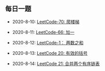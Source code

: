 ## 每日一题

* 2020-8-10:  [LeetCode-70: 爬楼梯](./solution/leetcode.70.md)

* 2020-8-11:  [LeetCode-66: 加一](./solution/leetcode.66.md)

* 2020-8-12: [LeetCode-1： 两数之和](./solution/leetcode.1.md)

* 2020-8-13: [LeetCode 20: 有效的括号](./solution/leetcode.20.md)

* 2020-8-14: [LeetCode 21: 合并两个有序链表](./solution/leetcode.21.md)

